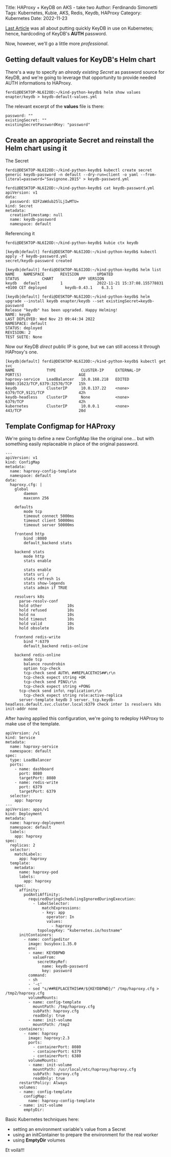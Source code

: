 Title: HAProxy + KeyDB on AKS - take two
Author: Ferdinando Simonetti
Tags: Kubernetes, Kubie, AKS, Redis, Keydb, HAProxy
Category: Kubernetes
Date: 2022-11-23

[Last Article](https://blog.fsimonetti.info/using-a-microsoft-aks-cluster-to-test-keydbs-resilience-with-python-clients) was all about putting quickly KeyDB in use on Kubernetes; hence, hardcoding of KeyDB's **AUTH** password.

Now, however, we'll go a little more *professional*.

## Getting default values for KeyDB's Helm chart

There's a way to specify an *already existing Secret* as password source for KeyDB, and we're going to leverage that opportunity to provide needed AUTH informations to HAProxy.

```
ferdi@DESKTOP-NL6I2OD:~/kind-python-keydb$ helm show values enapter/keydb > keydb-default-values.yml
```

The relevant excerpt of the **values** file is there:

```
password: ""
existingSecret: ""
existingSecretPasswordKey: "password"
```

## Create an appropriate Secret and reinstall the Helm chart using it

The Secret

```
ferdi@DESKTOP-NL6I2OD:~/kind-python-keydb$ kubectl create secret generic keydb-password -n default --dry-run=client -o yaml --from-literal=password="Savignone.2015" > keydb-password.yml

ferdi@DESKTOP-NL6I2OD:~/kind-python-keydb$ cat keydb-password.yml
apiVersion: v1
data:
  password: U2F2aWdub25lLjIwMTU=
kind: Secret
metadata:
  creationTimestamp: null
  name: keydb-password
  namespace: default
```

Referencing it

```
ferdi@DESKTOP-NL6I2OD:~/kind-python-keydb$ kubie ctx keydb

[keydb|default] ferdi@DESKTOP-NL6I2OD:~/kind-python-keydb$ kubectl apply -f keydb-password.yml
secret/keydb-password created

[keydb|default] ferdi@DESKTOP-NL6I2OD:~/kind-python-keydb$ helm list
NAME    NAMESPACE       REVISION        UPDATED                                 STATUS          CHART           APP VERSION
keydb   default         1               2022-11-21 15:37:08.155778831 +0100 CET deployed        keydb-0.43.1    6.3.1

[keydb|default] ferdi@DESKTOP-NL6I2OD:~/kind-python-keydb$ helm upgrade --install keydb enapter/keydb --set existingSecret=keydb-password
Release "keydb" has been upgraded. Happy Helming!
NAME: keydb
LAST DEPLOYED: Wed Nov 23 09:44:34 2022
NAMESPACE: default
STATUS: deployed
REVISION: 2
TEST SUITE: None
```

Now our KeyDB *direct* public IP is gone, but we can still access it through HAProxy's one.

```
[keydb|default] ferdi@DESKTOP-NL6I2OD:~/kind-python-keydb$ kubectl get svc
NAME              TYPE           CLUSTER-IP     EXTERNAL-IP     PORT(S)                         AGE
haproxy-service   LoadBalancer   10.0.168.218   EDITED   8080:31623/TCP,6379:32570/TCP   15h
keydb             ClusterIP      10.0.137.22    <none>          6379/TCP,9121/TCP               42h
keydb-headless    ClusterIP      None           <none>          6379/TCP                        42h
kubernetes        ClusterIP      10.0.0.1       <none>          443/TCP                         20d
```

## Template Configmap for HAProxy

We're going to define a new ConfigMap like the original one... but with something easily replaceable in place of the original password.

```
---
apiVersion: v1
kind: ConfigMap
metadata:
  name: haproxy-config-template
  namespace: default
data:
  haproxy.cfg: |
    global
    	daemon
    	maxconn 256
    
    defaults
    	mode tcp
    	timeout connect 5000ms
    	timeout client 50000ms
    	timeout server 50000ms
    
    frontend http
    	bind :8080
    	default_backend stats    
    
    backend stats
    	mode http
    	stats enable
    
    	stats enable
    	stats uri /
    	stats refresh 1s
    	stats show-legends
    	stats admin if TRUE
    
    resolvers k8s
      parse-resolv-conf
      hold other           10s
      hold refused         10s
      hold nx              10s
      hold timeout         10s
      hold valid           10s
      hold obsolete        10s
    
    frontend redis-write
        bind *:6379
    	default_backend redis-online
    
    backend redis-online
    	mode tcp
    	balance roundrobin
    	option tcp-check
    	tcp-check send AUTH\ ##REPLACETHIS##\r\n
    	tcp-check expect string +OK
    	tcp-check send PING\r\n
    	tcp-check expect string +PONG
      tcp-check send info\ replication\r\n
    	tcp-check expect string role:active-replica
      server-template keydb 3 server._tcp.keydb-headless.default.svc.cluster.local:6379 check inter 1s resolvers k8s init-addr none
```

After having applied this configuration, we're going to redeploy HAProxy to make use of the template.

```
apiVersion: /v1
kind: Service
metadata:
  name: haproxy-service
  namespace: default
spec:
  type: LoadBalancer
  ports:
    - name: dashboard
      port: 8080
      targetPort: 8080
    - name: redis-write
      port: 6379
      targetPort: 6379
  selector:
    app: haproxy
---
apiVersion: apps/v1
kind: Deployment
metadata:
  name: haproxy-deployment
  namespace: default
  labels:
    app: haproxy
spec:
  replicas: 2
  selector:
    matchLabels:
      app: haproxy
  template:
    metadata:
      name: haproxy-pod
      labels:
        app: haproxy
    spec:
      affinity:
        podAntiAffinity:
          requiredDuringSchedulingIgnoredDuringExecution:
            - labelSelector:
                matchExpressions:
                - key: app
                  operator: In
                  values:
                    - haproxy
              topologyKey: "kubernetes.io/hostname"
      initContainers:
        - name: configeditor
          image: busybox:1.35.0
          env:
          - name: KEYDBPWD
            valueFrom:
              secretKeyRef:
                name: keydb-password
                key: password
          command:
          - sh
          - '-c'
          - sed "s/##REPLACETHIS##/${KEYDBPWD}/" /tmp/haproxy.cfg > /tmp2/haproxy.cfg  
          volumeMounts:
          - name: config-template
            mountPath: /tmp/haproxy.cfg
            subPath: haproxy.cfg
            readOnly: true
          - name: init-volume
            mountPath: /tmp2
      containers:
        - name: haproxy
          image: haproxy:2.3
          ports:
            - containerPort: 8080
            - containerPort: 6379
            - containerPort: 6380
          volumeMounts:
          - name: init-volume
            mountPath: /usr/local/etc/haproxy/haproxy.cfg
            subPath: haproxy.cfg
            readOnly: true
      restartPolicy: Always
      volumes:
      - name: config-template
        configMap:
          name: haproxy-config-template
      - name: init-volume
        emptyDir: 
```

Basic Kubernetes techniques here:
- setting an environment variable's value from a Secret
- using an initContainer to prepare the environment for the real worker
- using **EmptyDir** volumes

Et voilà!!!